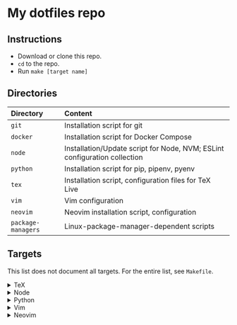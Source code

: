 # My dotfiles repo

## Instructions

- Download or clone this repo.
- `cd` to the repo.
- Run `make [target name]`

## Directories

| Directory          | Content                                                                      |
|:-------------------|:-----------------------------------------------------------------------------|
| `git`              | Installation script for git                                                  |
| `docker`           | Installation script for Docker Compose                                       |
| `node`             | Installation/Update script for Node, NVM; ESLint configuration collection    |
| `python`           | Installation script for pip, pipenv, pyenv                                   |
| `tex`              | Installation script, configuration files for TeX Live                        |
| `vim`              | Vim configuration                                                            |
| `neovim`           | Neovim installation script, configuration                                    |
| `package-managers` | Linux-package-manager-dependent scripts                                                         |

## Targets

This list does not document all targets. For the entire list, see `Makefile`.

<details><summary>TeX</summary>
<p>

```bash
make texlive # install TeX Live (scheme: full)
```

</p>
</details>

<details><summary>Node</summary>
<p>

```bash
make node # install node with nvm (lts version)
make node-update # install latest version of node, update g:coc_node_path in ~/.vimrc
```

</p>
</details>

<details><summary>Python</summary>
<p>

```bash
make python # install python, pip
```

</p>
</details>

<details><summary>Vim</summary>
<p>

```bash
make vim-all # install/update every plugins listed in this repo
make vim-basic # install/update some plugins listed in this repo
```

```bash
make font # install Ubuntu Nerd Font
```

</p>
</details>

<details><summary>Neovim</summary>
<p>

```bash
make neovim-stable # install latest stable release of Neovim
make neovim-nightly # install latest nightly release of Neovim

make neovim-all # install/update vim-plug and Neovim plugins
```

</p>
</details>

